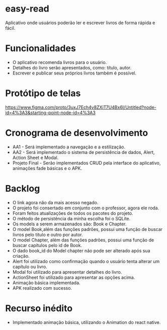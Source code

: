 # easy-read
Aplicativo onde usuários poderão ler e escrever livros de forma rápida e fácil.

# Funcionalidades
- O aplicativo recomenda livros para o usuário.
- Detalhes do livro serão apresentados, como: título, autor.
- Escrever e publicar seus próprios livros também é possível.

# Protótipo de telas
https://www.figma.com/proto/3uxJ7Ech4v8ZXiT7U4Bx6I/Untitled?node-id=4%3A3&starting-point-node-id=4%3A3

# Cronograma de desenvolvimento
- AA1 - Será implementado a navegação e a estilização.
- AA2 - Será implementado o sistema de persistência de dados, Alert, Action Sheet e Modal.
- Projeto Final - Serão implementados CRUD pela interface do aplicativo, animações fade básicas e o APK.

# Backlog
- O link agora não da mais acesso negado.
- O projeto foi consertado em conjunto com o professor, agora ele roda.
- Foram feitos atualizações de todos os pacotes do projeto.
- O método de persistência da minha escolha foi o SQLite.
- Os models a serem armazenados são: Book e Chapter.
- O model Book,além das funções padrões, possui uma função de buscar livros pelo titulo e outro por autor.
- O model Chapter, além das funções padrões, possui uma função de buscar capítulos pelo id de Book.
- O dado book_id do Model chapter não pode ser alterado após sua criação.
- Alert foi utilizado como confirmação quando o usuário tenta alterar um capítulo ou livro.
- Modal foi utilizado para apresentar detalhes do livro.
- ActionSheet foi utilizado para apresentar as opções acima.
- Animação básica implementada.
- APK realizado com sucesso.

# Recurso inédito
- Implementado animação básica, utilizando o Animation do react native.
